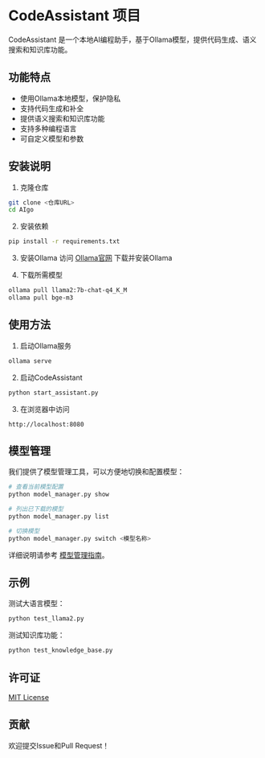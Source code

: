 # CodeAssistant 项目

CodeAssistant 是一个本地AI编程助手，基于Ollama模型，提供代码生成、语义搜索和知识库功能。

## 功能特点

- 使用Ollama本地模型，保护隐私
- 支持代码生成和补全
- 提供语义搜索和知识库功能
- 支持多种编程语言
- 可自定义模型和参数

## 安装说明

1. 克隆仓库
```bash
git clone <仓库URL>
cd AIgo
```

2. 安装依赖
```bash
pip install -r requirements.txt
```

3. 安装Ollama
访问 [Ollama官网](https://ollama.com/download) 下载并安装Ollama

4. 下载所需模型
```bash
ollama pull llama2:7b-chat-q4_K_M
ollama pull bge-m3
```

## 使用方法

1. 启动Ollama服务
```bash
ollama serve
```

2. 启动CodeAssistant
```bash
python start_assistant.py
```

3. 在浏览器中访问
```
http://localhost:8080
```

## 模型管理

我们提供了模型管理工具，可以方便地切换和配置模型：

```bash
# 查看当前模型配置
python model_manager.py show

# 列出已下载的模型
python model_manager.py list

# 切换模型
python model_manager.py switch <模型名称>
```

详细说明请参考 [模型管理指南](MODEL_GUIDE.md)。

## 示例

测试大语言模型：
```bash
python test_llama2.py
```

测试知识库功能：
```bash
python test_knowledge_base.py
```

## 许可证

[MIT License](LICENSE)

## 贡献

欢迎提交Issue和Pull Request！ 